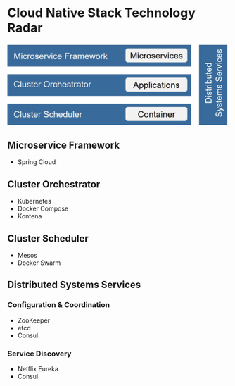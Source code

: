 # Cloud Native Stack Technology Radar

![Cloud Native Stack Big Picture](cloud-native-stack.jpg "Cloud Native Stack Big Picture")

## Microservice Framework
 * Spring Cloud

## Cluster Orchestrator
 * Kubernetes
 * Docker Compose
 * Kontena

## Cluster Scheduler
 * Mesos
 * Docker Swarm

## Distributed Systems Services

### Configuration & Coordination
 * ZooKeeper
 * etcd
 * Consul
 
### Service Discovery
 * Netflix Eureka
 * Consul
